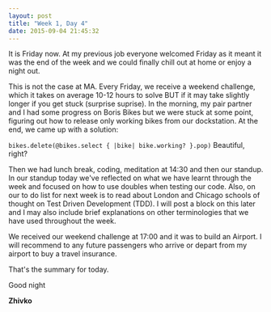 ```yaml
---
layout: post
title: "Week 1, Day 4"
date: 2015-09-04 21:45:32
---
```


It is Friday now. At my previous job everyone welcomed Friday as it meant it was the end of the week and we could finally chill out at home or enjoy a night out.

This is not the case at MA. Every Friday, we receive a weekend challenge, which it takes on average 10-12 hours to solve BUT if it may take slightly longer if you get stuck (surprise suprise).
In the morning, my pair partner and I had some progress on Boris Bikes but we were stuck at some point, figuring out how to release only working bikes from our dockstation. At the end, we came up with a solution:

``` bikes.delete(@bikes.select { |bike| bike.working? }.pop) ```
Beautiful, right?

Then we had lunch break, coding, meditation at 14:30 and then our standup. In our standup today we've reflected on what we have learnt through the week and focused on how to use doubles when testing our code. Also, on our to do list for next week is to read about London and Chicago schools of thought on Test Driven Development (TDD). I will post a block on this later and I may also include brief explanations on other terminologies that we have used throughout the week.

We received our weekend challenge at 17:00 and it was to build an Airport. I will recommend to any future passengers who arrive or depart from my airport to buy a travel insurance.

That's the summary for today.

Good night

__Zhivko__
